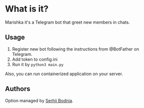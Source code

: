 # What is it? 

Marishka it's a Telegram bot that greet new members in chats.


## Usage

1. Register new bot following the instructions from @BotFather on Telegram.
2. Add token to config.ini
3. Run it by ```python3 main.py```

Also, you can run containerized application on your server.

## Authors

Option managed by [Serhii Bodnia](https://github.com/sbodnia).